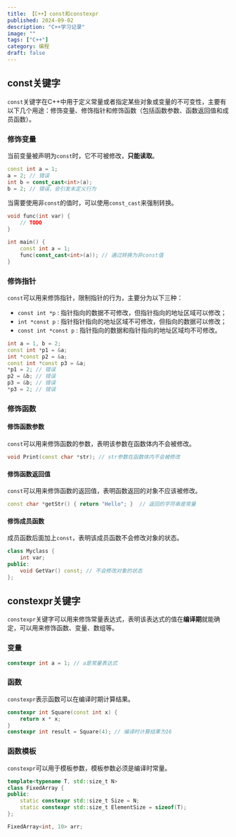 ```yaml
---
title: 【C++】const和constexpr
published: 2024-09-02
description: "C++学习记录"
image: ""
tags: ["C++"]
category: 编程
draft: false
---
```

## const关键字
`const`关键字在C++中用于定义常量或者指定某些对象或变量的不可变性，主要有以下几个用途：修饰变量、修饰指针和修饰函数（包括函数参数、函数返回值和成员函数）。

### 修饰变量
当前变量被声明为`const`时，它不可被修改，**只能读取**。
```c++
const int a = 1;
a = 2; // 错误
int b = const_cast<int>(a);
b = 2; // 错误，会引发未定义行为
```
当需要使用非`const`的值时，可以使用`const_cast`来强制转换。
```c++
void func(int var) {
    // TODO
}

int main() {
    const int a = 1;
    func(const_cast<int>(a)); // 通过转换为非const值
}
```

### 修饰指针
`const`可以用来修饰指针，限制指针的行为，主要分为以下三种：
* `const int *p` : 指针指向的数据不可修改，但指针指向的地址区域可以修改；
* `int *const p` : 指针指针指向的地址区域不可修改，但指向的数据可以修改；
* `const int *const p` : 指针指向的数据和指针指向的地址区域均不可修改。
```c++
int a = 1, b = 2;
const int *p1 = &a;
int *const p2 = &a;
const int *const p3 = &a;
*p1 = 2; // 错误
p2 = &b; // 错误
p3 = &b; // 错误
*p3 = 2; // 错误
```

### 修饰函数
#### 修饰函数参数
`const`可以用来修饰函数的参数，表明该参数在函数体内不会被修改。
```c++
void Print(const char *str); // str参数在函数体内不会被修改
```

#### 修饰函数返回值
`const`可以用来修饰函数的返回值，表明函数返回的对象不应该被修改。
```c++
const char *getStr() { return "Hello"; }  // 返回的字符串是常量
```

#### 修饰成员函数
成员函数后面加上`const`，表明该成员函数不会修改对象的状态。
```c++
class Myclass {
    int var;
public:
    void GetVar() const; // 不会修改对象的状态
};
```

## constexpr关键字
`constexpr`关键字可以用来修饰常量表达式，表明该表达式的值在**编译期**就能确定，可以用来修饰函数、变量、数组等。

### 变量 
```c++
constexpr int a = 1; // a是常量表达式
```

### 函数
`constexpr`表示函数可以在编译时期计算结果。
```c++
constexpr int Square(const int x) {
    return x * x;
}
constexpr int result = Square(4); // 编译时计算结果为16
```

### 函数模板
`constexpr`可以用于模板参数，模板参数必须是编译时常量。
```c++
template<typename T, std::size_t N>
class FixedArray {
public:
    static constexpr std::size_t Size = N;
    static constexpr std::size_t ElementSize = sizeof(T);
};

FixedArray<int, 10> arr;
```